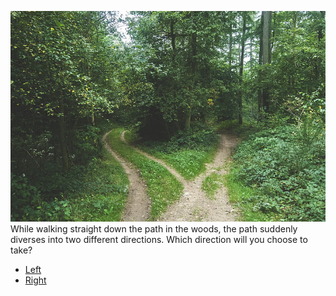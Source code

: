 ![woods](../img/woods.png)
While walking straight down the path in the woods, the path suddenly diverses into two different directions. Which direction will you choose to take?
* [Left](burn.md)
* [Right](saved.md)
